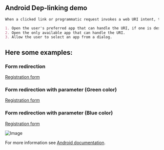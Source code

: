 ## Android Dep-linking demo

```markdown
When a clicked link or programmatic request invokes a web URI intent, the Android system tries each of the following actions, in sequential order, until the request succeeds:

1. Open the user's preferred app that can handle the URI, if one is designated.
2. Open the only available app that can handle the URI.
3. Allow the user to select an app from a dialog.

```

## Here some examples:

### Form redirection
[Registration form](https://forms.gle/QLKHJUne9JfS832Z9/)

### Form redirection with parameter (Green color)
[Registration form](https://forms.gle/QLKHJUne9JfS832Z9?green)

### Form redirection with parameter (Blue color)
[Registration form](https://forms.gle/QLKHJUne9JfS832Z9?green)


![Image](https://utek.skule.ca/imgs/konrad-logo-full.jpg)


For more information see [Android documentation](https://developer.android.com/training/app-links/deep-linking).

